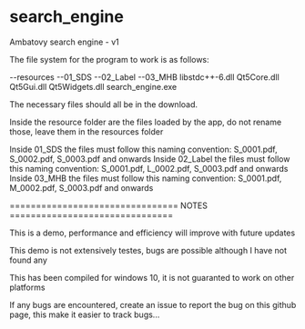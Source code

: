 # search_engine
Ambatovy search engine - v1

The file system for the program to work is as follows:

\--resources
\--01_SDS
\--02_Label
\--03_MHB
libstdc++-6.dll
Qt5Core.dll
Qt5Gui.dll
Qt5Widgets.dll
search_engine.exe

The necessary files should all be in the download.

Inside the resource folder are the files loaded by the app, do not rename those, leave them in the resources folder

Inside 01_SDS the files must follow this naming convention: S_0001.pdf, S_0002.pdf, S_0003.pdf and onwards
Inside 02_Label the files must follow this naming convention: S_0001.pdf, L_0002.pdf, S_0003.pdf and onwards
Inside 03_MHB the files must follow this naming convention: S_0001.pdf, M_0002.pdf, S_0003.pdf and onwards

================================ NOTES ===============================

This is a demo, performance and efficiency will improve with future updates

This demo is not extensively testes, bugs are possible although I have not found any

This has been compiled for windows 10, it is not guaranted to work on other platforms

If any bugs are encountered, create an issue to report the bug on this github page, this make it easier to track bugs...
